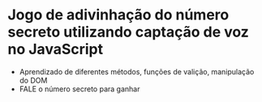 # Jogo de adivinhação do número secreto utilizando captação de voz no JavaScript
- Aprendizado de diferentes métodos, funções de valição, manipulação do DOM
- FALE o número secreto para ganhar 
